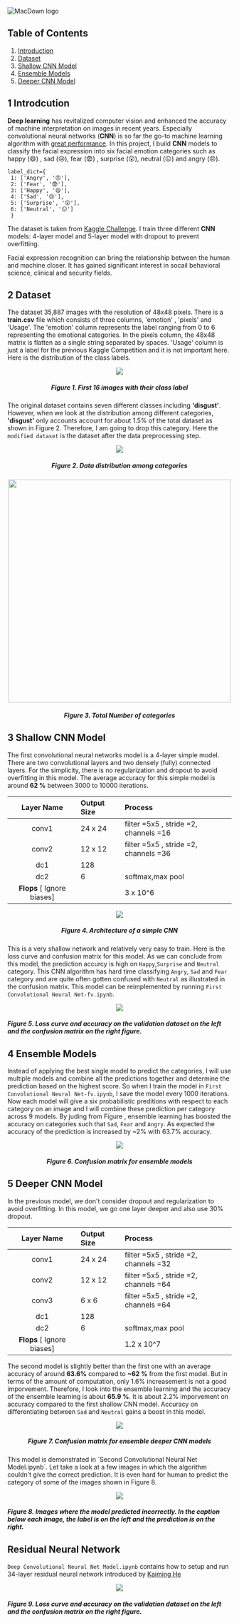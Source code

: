 ![MacDown logo](Images/Facial.png)


## Table of Contents
1. [Introduction](#1-introduction)
2. [Dataset](#2-dataset)
3. [Shallow CNN Model](#3-shallow-cnn-model)
4. [Ensemble Models](#4-ensemble-models)
5. [Deeper CNN Model](#5-deeper-cnn-model)


## 1 Introdcution

**Deep learning** has revitalized computer vision and enhanced the accuracy of machine interpretation on images in recent years. Especially convolutional neural networks (**CNN**) is so far the go-to machine learning algorithm  with [great performance](http://rodrigob.github.io/are_we_there_yet/build/classification_datasets_results.html). In this project, I build **CNN** models to classify the facial expression into six facial emotion categories such as happy (😄) , sad (😢), fear (😨) , surprise (😲), neutral (😐) and angry (😠). 

~~~
label_dict={
 1: ['Angry', '😠'],
 2: ['Fear', '😨'],
 3: ['Happy', '😄'],
 4: ['Sad', '😢'],
 5: ['Surprise', '😲'],
 6: ['Neutral', '😐']
 }
~~~

The dataset is taken from [Kaggle Challenge](https://www.kaggle.com/c/challenges-in-representation-learning-facial-expression-recognition-challenge/leaderboard).  I train three different **CNN** models: 4-layer model and  5-layer model with dropout to prevent overfitting.

Facial expression recognition can bring the relationship between the human and machine closer. It has gained significant interest in socail behavioral science, clinical and security fields. 

## 2 Dataset
The dataset 35,887 images with the resolution of 48x48 pixels. There is a **train.csv** file which consists of three columns, 'emotion' , 'pixels' and 'Usage'. The 'emotion' column represents the label ranging from 0 to 6 representing the emotional categories. In the pixels column, the 48x48 matrix is flatten as a single string separated by spaces. 'Usage' column is just a label for the previous Kaggle Competition and it is not important here. Here is the distribution of the class labels.
<p align="center">
<img src="Images/original_data.png"  align="middle"/>
<h5 align="center">Figure 1. First 16 images with their class label</h4>
</p>


The original dataset contains seven different classes including **'disgust'**. However, when we look at the distribution among different categories, **'disgust'** only accounts account for about 1.5% of the total dataset as shown in Figure 2. Therefore, I am going to drop this category. Here the `modified dataset` is the dataset after the data preprocessing step. 
<p align="center">
<img src="Images/Percentage.png"  align="middle"/>
<h5 align="center">Figure 2. Data distribution among categories</h4>
</p>


<p align="center">
<img src="Images/labels_dist_comb.png"  height=500 align="middle"/>
<h5 align="center">Figure 3. Total Number of categories</h4>
</p>

## 3 Shallow CNN Model
The first convolutional neural networks model is a 4-layer simple model. There are two convolutional layers and two densely  (fully) connected layers. For the simplicity, there is no regularization and dropout to avoid overfitting in this model.  The average accuracy for this simple model is around **62 %** between 3000 to 10000 iterations. 

| Layer Name    | Output Size     | Process |
|:-------------:|:---------------| :-------------|
| conv1         | 24 x 24     	 |       filter =5x5 , stride =2, channels =16 |
| conv2         | 12 x 12     	 |       filter =5x5 , stride =2, channels =36 |
| dc1           | 128     	  | 
| dc2           | 6     	 |       softmax,max pool |
| **Flops** [ Ignore biases] ||3 x 10^6 |

<p align="center">
<img src="Images/layout2.png"  align="middle"/>
<h5 align="center">Figure 4. Architecture of a simple CNN</h4>
</p>

This is a very shallow network and relatively very easy to train. Here is the loss curve and confusion matrix for this model. As we can conclude from this model, the prediction accurcy is high on `Happy`,`Surprise` and `Neutral` category. This CNN algorithm has hard time classifying `Angry`, `Sad` and `Fear` category and are quite often gotten confused with `Neutral` as illustrated in the confusion matrix. This model can be reimplemented by running `First Convolutional Neural Net-fv.ipynb`.  



<p align="center">
<img src="Images/curve.png"  align="middle"/>
<h5 left="center">Figure 5. Loss curve and accuracy on the validation dataset on the left and the confusion matrix on the right figure.</h4>
</p>

## 4 Ensemble Models
Instead of applying the best single model to predict the categories, I will use multiple models and combine all the predictions together and determine the prediction based on the highest score. So when I train the model in `First Convolutional Neural Net-fv.ipynb`, I save the model every 1000 iterations. Now each model will give a six probabilistic preditions with respect to each category on an image and I will combine these prediction per category across 9 models. By juding from Figure , ensemble learning has boosted the accuracy on categories such that `Sad`, `Fear` and `Angry`. As expected the accuracy of the prediction is increased by ~2% with 63.7% accuracy.  

<p align="center">
<img src="Images/Ensemble.png"  align="middle"/>
<h5 align="center">Figure 6. Confusion matrix for ensemble models</h4>
</p>

## 5 Deeper CNN Model
In the previous model, we don't consider dropout and regularization to avoid overfitting. In this model, we go one layer deeper and also use 30% dropout. 


| Layer Name    | Output Size     | Process |
|:-------------:|:---------------| :-------------|
| conv1         | 24 x 24     	 |       filter =5x5 , stride =2, channels =32 |
| conv2         | 12 x 12     	 |       filter =5x5 , stride =2, channels =64 |
| conv3         | 6 x 6     	 |       filter =5x5 , stride =2, channels =64 |
| dc1           | 128     	  | 
| dc2           | 6     	 |       softmax,max pool |
| **Flops** [ Ignore biases] ||1.2 x 10^7 |

The second model is slightly better than the first one with an average accuracy of around **63.6%** compared to **~62 %** from the first model. But in terms of the amount of computation, only 1.6% increasement is not a good imporvement. Therefore, I look into the ensemble learning and the accuracy of the ensemble learning is about **65.9 %**. It is about 2.2% imporvement on accuracy compared to the first shallow CNN model. Accuracy on differentiating between `Sad` and `Neutral` gains a boost in this model. 

<p align="center">
<img src="Images/Ensemble2.png"  align="middle"/>
<h5 align="center">Figure 7. Confusion matrix for ensemble deeper CNN models</h4>
</p>
This model is demonstrated in `Second Convolutional Neural Net Model.ipynb`. Let take a look at a few images in which the algorithm couldn't give the correct prediction. It is even hard for human to predict the category of some of the images shown in Figure 8.  

<p align="center">
<img src="Images/Wrong_prediction1.jpg"  align="middle"  />
<h5 align="left">Figure 8. Images where the model predicted incorrectly. In the caption below each image, the label is on the left and the prediction is on the right. </h4>
</p>

## Residual Neural Network
`Deep Convolutional Neural Net Model.ipynb` contains how to setup and run 34-layer residual neural network introduced by [Kaiming He](https://github.com/KaimingHe/deep-residual-networks/commits/master)

<p align="center">
<img src="Images/curve3.png"  align="middle"/>
<h5 left="center">Figure 9. Loss curve and accuracy on the validation dataset on the left and the confusion matrix on the right figure.</h4>
</p>

